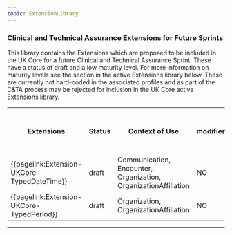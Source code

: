 ```yaml
---
topic: ExtensionLibrary
---
```



###  Clinical and Technical Assurance Extensions for Future Sprints

This library contains the Extensions which are proposed to be included in the UK Core for a future Clinical and Technical Assurance Sprint. These have a status of draft and a low maturity level. For more information on maturity levels see the section in the active Extensions library below. These are currently not hard-coded in the associated profiles and as part of the C&TA process may be rejected for inclusion in the UK Core active Extensions library. 


<table class="assets">
<tr>
<th class="width25">Extensions</th>
<th class="width10">Status</th>
<th class="width15">Context of Use</th>
<th class="width15">modifierExtension</th>
<th class="width15">Use Case / C&TA Sprint</th>
</tr>
<tr>
<td>{{pagelink:Extension-UKCore-TypedDateTime}}</td>
<td>draft</td>
<td>Communication, Encounter, Organization, OrganizationAffiliation</td>
<td>NO</td>
<td>ODS</td>
</tr>

<tr>
<td>{{pagelink:Extension-UKCore-TypedPeriod}}</td>
<td>draft</td>
<td>Organization, OrganizationAffiliation</td>
<td>NO</td>
<td>ODS</td>
</tr>
</table>

<hr class="thickline">






